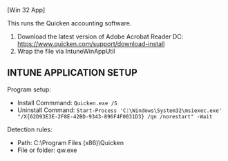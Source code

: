 [Win 32 App]

This runs the Quicken accounting software.  
1. Download the latest version of Adobe Acrobat Reader DC: https://www.quicken.com/support/download-install
2. Wrap the file via IntuneWinAppUtil

**INTUNE APPLICATION SETUP**
----------------------------
Program setup:
- Install Commmand: ```Quicken.exe /S```
- Uninstall Command: ```Start-Process 'C:\Windows\System32\msiexec.exe' "/X{62D93E3E-2F8E-42BD-9343-896F4F0031D3} /qn /norestart" -Wait```

Detection rules:
- Path: C:\Program Files (x86)\Quicken
- File or folder: qw.exe